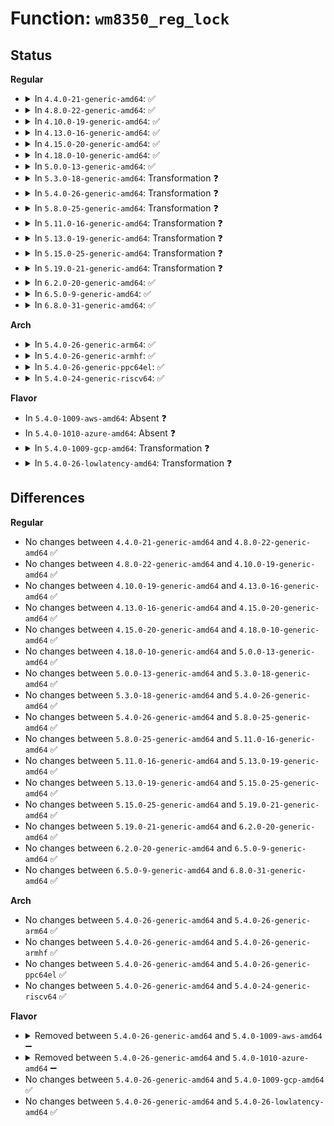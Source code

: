 # Function: <code>wm8350_reg_lock</code>

## Status
<b>Regular</b>
<ul>
<li>
<details>
<summary>In <code>4.4.0-21-generic-amd64</code>: ✅</summary>

```c
int wm8350_reg_lock(struct wm8350 * wm8350)
```

```json
{
  "name": "wm8350_reg_lock",
  "collision_type": "Unique Global",
  "inline_type": "No",
  "funcs": [
    {
      "addr": 18446744071584629552,
      "name": "wm8350_reg_lock",
      "external": true,
      "loc": "drivers/mfd/wm8350-core.c:139",
      "file": "drivers/mfd/wm8350-core.c",
      "inline": "seen, unknown",
      "caller_inline": [],
      "caller_func": [
        "drivers/mfd/wm8350-gpio.c:wm8350_gpio_config",
        "drivers/mfd/wm8350-gpio.c:wm8350_gpio_config",
        "drivers/mfd/wm8350-gpio.c:wm8350_gpio_config"
      ]
    }
  ],
  "symbols": [
    {
      "addr": 18446744071584629552,
      "name": "wm8350_reg_lock",
      "section": ".text",
      "bind": "STB_GLOBAL",
      "size": 88
    }
  ]
}
```
</details>
</li>
<li>
<details>
<summary>In <code>4.8.0-22-generic-amd64</code>: ✅</summary>

```c
int wm8350_reg_lock(struct wm8350 * wm8350)
```

```json
{
  "name": "wm8350_reg_lock",
  "collision_type": "Unique Global",
  "inline_type": "No",
  "funcs": [
    {
      "addr": 18446744071584982032,
      "name": "wm8350_reg_lock",
      "external": true,
      "loc": "drivers/mfd/wm8350-core.c:139",
      "file": "drivers/mfd/wm8350-core.c",
      "inline": "seen, unknown",
      "caller_inline": [],
      "caller_func": [
        "drivers/mfd/wm8350-gpio.c:wm8350_gpio_config",
        "drivers/mfd/wm8350-gpio.c:wm8350_gpio_config",
        "drivers/mfd/wm8350-gpio.c:wm8350_gpio_config"
      ]
    }
  ],
  "symbols": [
    {
      "addr": 18446744071584982032,
      "name": "wm8350_reg_lock",
      "section": ".text",
      "bind": "STB_GLOBAL",
      "size": 88
    }
  ]
}
```
</details>
</li>
<li>
<details>
<summary>In <code>4.10.0-19-generic-amd64</code>: ✅</summary>

```c
int wm8350_reg_lock(struct wm8350 * wm8350)
```

```json
{
  "name": "wm8350_reg_lock",
  "collision_type": "Unique Global",
  "inline_type": "No",
  "funcs": [
    {
      "addr": 18446744071585165568,
      "name": "wm8350_reg_lock",
      "external": true,
      "loc": "drivers/mfd/wm8350-core.c:139",
      "file": "drivers/mfd/wm8350-core.c",
      "inline": "seen, unknown",
      "caller_inline": [],
      "caller_func": [
        "drivers/mfd/wm8350-gpio.c:wm8350_gpio_config",
        "drivers/mfd/wm8350-gpio.c:wm8350_gpio_config",
        "drivers/mfd/wm8350-gpio.c:wm8350_gpio_config"
      ]
    }
  ],
  "symbols": [
    {
      "addr": 18446744071585165568,
      "name": "wm8350_reg_lock",
      "section": ".text",
      "bind": "STB_GLOBAL",
      "size": 88
    }
  ]
}
```
</details>
</li>
<li>
<details>
<summary>In <code>4.13.0-16-generic-amd64</code>: ✅</summary>

```c
int wm8350_reg_lock(struct wm8350 * wm8350)
```

```json
{
  "name": "wm8350_reg_lock",
  "collision_type": "Unique Global",
  "inline_type": "No",
  "funcs": [
    {
      "addr": 18446744071585247232,
      "name": "wm8350_reg_lock",
      "external": true,
      "loc": "drivers/mfd/wm8350-core.c:139",
      "file": "drivers/mfd/wm8350-core.c",
      "inline": "seen, unknown",
      "caller_inline": [],
      "caller_func": [
        "drivers/mfd/wm8350-gpio.c:wm8350_gpio_config",
        "drivers/mfd/wm8350-gpio.c:wm8350_gpio_config",
        "drivers/mfd/wm8350-gpio.c:wm8350_gpio_config"
      ]
    }
  ],
  "symbols": [
    {
      "addr": 18446744071585247232,
      "name": "wm8350_reg_lock",
      "section": ".text",
      "bind": "STB_GLOBAL",
      "size": 88
    }
  ]
}
```
</details>
</li>
<li>
<details>
<summary>In <code>4.15.0-20-generic-amd64</code>: ✅</summary>

```c
int wm8350_reg_lock(struct wm8350 * wm8350)
```

```json
{
  "name": "wm8350_reg_lock",
  "collision_type": "Unique Global",
  "inline_type": "No",
  "funcs": [
    {
      "addr": 18446744071585674976,
      "name": "wm8350_reg_lock",
      "external": true,
      "loc": "drivers/mfd/wm8350-core.c:139",
      "file": "drivers/mfd/wm8350-core.c",
      "inline": "seen, unknown",
      "caller_inline": [],
      "caller_func": [
        "drivers/mfd/wm8350-gpio.c:wm8350_gpio_config",
        "drivers/mfd/wm8350-gpio.c:wm8350_gpio_config",
        "drivers/mfd/wm8350-gpio.c:wm8350_gpio_config"
      ]
    }
  ],
  "symbols": [
    {
      "addr": 18446744071585674976,
      "name": "wm8350_reg_lock",
      "section": ".text",
      "bind": "STB_GLOBAL",
      "size": 88
    }
  ]
}
```
</details>
</li>
<li>
<details>
<summary>In <code>4.18.0-10-generic-amd64</code>: ✅</summary>

```c
int wm8350_reg_lock(struct wm8350 * wm8350)
```

```json
{
  "name": "wm8350_reg_lock",
  "collision_type": "Unique Global",
  "inline_type": "No",
  "funcs": [
    {
      "addr": 18446744071585920896,
      "name": "wm8350_reg_lock",
      "external": true,
      "loc": "drivers/mfd/wm8350-core.c:139",
      "file": "drivers/mfd/wm8350-core.c",
      "inline": "seen, unknown",
      "caller_inline": [],
      "caller_func": [
        "drivers/mfd/wm8350-gpio.c:wm8350_gpio_config",
        "drivers/mfd/wm8350-gpio.c:wm8350_gpio_config",
        "drivers/mfd/wm8350-gpio.c:wm8350_gpio_config"
      ]
    }
  ],
  "symbols": [
    {
      "addr": 18446744071585920896,
      "name": "wm8350_reg_lock",
      "section": ".text",
      "bind": "STB_GLOBAL",
      "size": 90
    }
  ]
}
```
</details>
</li>
<li>
<details>
<summary>In <code>5.0.0-13-generic-amd64</code>: ✅</summary>

```c
int wm8350_reg_lock(struct wm8350 * wm8350)
```

```json
{
  "name": "wm8350_reg_lock",
  "collision_type": "Unique Global",
  "inline_type": "No",
  "funcs": [
    {
      "addr": 18446744071586057040,
      "name": "wm8350_reg_lock",
      "external": true,
      "loc": "drivers/mfd/wm8350-core.c:139",
      "file": "drivers/mfd/wm8350-core.c",
      "inline": "seen, unknown",
      "caller_inline": [],
      "caller_func": [
        "drivers/mfd/wm8350-gpio.c:wm8350_gpio_config",
        "drivers/mfd/wm8350-gpio.c:wm8350_gpio_config",
        "drivers/mfd/wm8350-gpio.c:wm8350_gpio_config"
      ]
    }
  ],
  "symbols": [
    {
      "addr": 18446744071586057040,
      "name": "wm8350_reg_lock",
      "section": ".text",
      "bind": "STB_GLOBAL",
      "size": 90
    }
  ]
}
```
</details>
</li>
<li>
<details>
<summary>In <code>5.3.0-18-generic-amd64</code>: Transformation ❓</summary>

```c
int wm8350_reg_lock(struct wm8350 * wm8350)
```

```json
{
  "name": "wm8350_reg_lock",
  "collision_type": "Unique Global",
  "inline_type": "No",
  "funcs": [
    {
      "addr": 0,
      "name": "wm8350_reg_lock",
      "external": true,
      "loc": "drivers/mfd/wm8350-core.c:135",
      "file": "drivers/mfd/wm8350-core.c",
      "inline": "seen, unknown",
      "caller_inline": [],
      "caller_func": [
        "drivers/mfd/wm8350-gpio.c:wm8350_gpio_config",
        "drivers/mfd/wm8350-gpio.c:wm8350_gpio_config",
        "drivers/mfd/wm8350-gpio.c:wm8350_gpio_config"
      ]
    }
  ],
  "symbols": [
    {
      "addr": 18446744071586293020,
      "name": "wm8350_reg_lock.cold",
      "section": ".text",
      "bind": "STB_LOCAL",
      "size": 20
    },
    {
      "addr": 18446744071586292144,
      "name": "wm8350_reg_lock",
      "section": ".text",
      "bind": "STB_GLOBAL",
      "size": 77
    }
  ]
}
```
</details>
</li>
<li>
<details>
<summary>In <code>5.4.0-26-generic-amd64</code>: Transformation ❓</summary>

```c
int wm8350_reg_lock(struct wm8350 * wm8350)
```

```json
{
  "name": "wm8350_reg_lock",
  "collision_type": "Unique Global",
  "inline_type": "No",
  "funcs": [
    {
      "addr": 0,
      "name": "wm8350_reg_lock",
      "external": true,
      "loc": "drivers/mfd/wm8350-core.c:135",
      "file": "drivers/mfd/wm8350-core.c",
      "inline": "seen, unknown",
      "caller_inline": [],
      "caller_func": [
        "drivers/mfd/wm8350-gpio.c:wm8350_gpio_config",
        "drivers/mfd/wm8350-gpio.c:wm8350_gpio_config",
        "drivers/mfd/wm8350-gpio.c:wm8350_gpio_config"
      ]
    }
  ],
  "symbols": [
    {
      "addr": 18446744071586441228,
      "name": "wm8350_reg_lock.cold",
      "section": ".text",
      "bind": "STB_LOCAL",
      "size": 20
    },
    {
      "addr": 18446744071586440352,
      "name": "wm8350_reg_lock",
      "section": ".text",
      "bind": "STB_GLOBAL",
      "size": 77
    }
  ]
}
```
</details>
</li>
<li>
<details>
<summary>In <code>5.8.0-25-generic-amd64</code>: Transformation ❓</summary>

```c
int wm8350_reg_lock(struct wm8350 * wm8350)
```

```json
{
  "name": "wm8350_reg_lock",
  "collision_type": "Unique Global",
  "inline_type": "No",
  "funcs": [
    {
      "addr": 0,
      "name": "wm8350_reg_lock",
      "external": true,
      "loc": "drivers/mfd/wm8350-core.c:135",
      "file": "drivers/mfd/wm8350-core.c",
      "inline": "seen, unknown",
      "caller_inline": [],
      "caller_func": [
        "drivers/mfd/wm8350-gpio.c:wm8350_gpio_config",
        "drivers/mfd/wm8350-gpio.c:gpio_set_func",
        "drivers/mfd/wm8350-gpio.c:gpio_set_func"
      ]
    }
  ],
  "symbols": [
    {
      "addr": 18446744071587219147,
      "name": "wm8350_reg_lock.cold",
      "section": ".text",
      "bind": "STB_LOCAL",
      "size": 40
    },
    {
      "addr": 18446744071587217312,
      "name": "wm8350_reg_lock",
      "section": ".text",
      "bind": "STB_GLOBAL",
      "size": 78
    }
  ]
}
```
</details>
</li>
<li>
<details>
<summary>In <code>5.11.0-16-generic-amd64</code>: Transformation ❓</summary>

```c
int wm8350_reg_lock(struct wm8350 * wm8350)
```

```json
{
  "name": "wm8350_reg_lock",
  "collision_type": "Unique Global",
  "inline_type": "No",
  "funcs": [
    {
      "addr": 0,
      "name": "wm8350_reg_lock",
      "external": true,
      "loc": "drivers/mfd/wm8350-core.c:137",
      "file": "drivers/mfd/wm8350-core.c",
      "inline": "seen, unknown",
      "caller_inline": [],
      "caller_func": [
        "drivers/mfd/wm8350-gpio.c:wm8350_gpio_config",
        "drivers/mfd/wm8350-gpio.c:gpio_set_func",
        "drivers/mfd/wm8350-gpio.c:gpio_set_func"
      ]
    }
  ],
  "symbols": [
    {
      "addr": 18446744071591503983,
      "name": "wm8350_reg_lock.cold",
      "section": ".text",
      "bind": "STB_LOCAL",
      "size": 40
    },
    {
      "addr": 18446744071587291184,
      "name": "wm8350_reg_lock",
      "section": ".text",
      "bind": "STB_GLOBAL",
      "size": 78
    }
  ]
}
```
</details>
</li>
<li>
<details>
<summary>In <code>5.13.0-19-generic-amd64</code>: Transformation ❓</summary>

```c
int wm8350_reg_lock(struct wm8350 * wm8350)
```

```json
{
  "name": "wm8350_reg_lock",
  "collision_type": "Unique Global",
  "inline_type": "No",
  "funcs": [
    {
      "addr": 0,
      "name": "wm8350_reg_lock",
      "external": true,
      "loc": "drivers/mfd/wm8350-core.c:137",
      "file": "drivers/mfd/wm8350-core.c",
      "inline": "seen, unknown",
      "caller_inline": [],
      "caller_func": [
        "drivers/mfd/wm8350-gpio.c:wm8350_gpio_config",
        "drivers/mfd/wm8350-gpio.c:gpio_set_func",
        "drivers/mfd/wm8350-gpio.c:gpio_set_func"
      ]
    }
  ],
  "symbols": [
    {
      "addr": 18446744071591447019,
      "name": "wm8350_reg_lock.cold",
      "section": ".text",
      "bind": "STB_LOCAL",
      "size": 40
    },
    {
      "addr": 18446744071587178512,
      "name": "wm8350_reg_lock",
      "section": ".text",
      "bind": "STB_GLOBAL",
      "size": 78
    }
  ]
}
```
</details>
</li>
<li>
<details>
<summary>In <code>5.15.0-25-generic-amd64</code>: Transformation ❓</summary>

```c
int wm8350_reg_lock(struct wm8350 * wm8350)
```

```json
{
  "name": "wm8350_reg_lock",
  "collision_type": "Unique Global",
  "inline_type": "No",
  "funcs": [
    {
      "addr": 0,
      "name": "wm8350_reg_lock",
      "external": true,
      "loc": "drivers/mfd/wm8350-core.c:137",
      "file": "drivers/mfd/wm8350-core.c",
      "inline": "seen, unknown",
      "caller_inline": [],
      "caller_func": [
        "drivers/mfd/wm8350-gpio.c:wm8350_gpio_config",
        "drivers/mfd/wm8350-gpio.c:gpio_set_func",
        "drivers/mfd/wm8350-gpio.c:gpio_set_func"
      ]
    }
  ],
  "symbols": [
    {
      "addr": 18446744071592508209,
      "name": "wm8350_reg_lock.cold",
      "section": ".text",
      "bind": "STB_LOCAL",
      "size": 40
    },
    {
      "addr": 18446744071587738720,
      "name": "wm8350_reg_lock",
      "section": ".text",
      "bind": "STB_GLOBAL",
      "size": 78
    }
  ]
}
```
</details>
</li>
<li>
<details>
<summary>In <code>5.19.0-21-generic-amd64</code>: Transformation ❓</summary>

```c
int wm8350_reg_lock(struct wm8350 * wm8350)
```

```json
{
  "name": "wm8350_reg_lock",
  "collision_type": "Unique Global",
  "inline_type": "No",
  "funcs": [
    {
      "addr": 0,
      "name": "wm8350_reg_lock",
      "external": true,
      "loc": "drivers/mfd/wm8350-core.c:137",
      "file": "drivers/mfd/wm8350-core.c",
      "inline": "seen, unknown",
      "caller_inline": [],
      "caller_func": [
        "drivers/mfd/wm8350-gpio.c:wm8350_gpio_config",
        "drivers/mfd/wm8350-gpio.c:gpio_set_func",
        "drivers/mfd/wm8350-gpio.c:gpio_set_func"
      ]
    }
  ],
  "symbols": [
    {
      "addr": 18446744071594378287,
      "name": "wm8350_reg_lock.cold",
      "section": ".text",
      "bind": "STB_LOCAL",
      "size": 40
    },
    {
      "addr": 18446744071589084464,
      "name": "wm8350_reg_lock",
      "section": ".text",
      "bind": "STB_GLOBAL",
      "size": 88
    }
  ]
}
```
</details>
</li>
<li>
<details>
<summary>In <code>6.2.0-20-generic-amd64</code>: ✅</summary>

```c
int wm8350_reg_lock(struct wm8350 * wm8350)
```

```json
{
  "name": "wm8350_reg_lock",
  "collision_type": "Unique Global",
  "inline_type": "No",
  "funcs": [
    {
      "addr": 18446744071590618192,
      "name": "wm8350_reg_lock",
      "external": true,
      "loc": "drivers/mfd/wm8350-core.c:137",
      "file": "drivers/mfd/wm8350-core.c",
      "inline": "seen, unknown",
      "caller_inline": [],
      "caller_func": [
        "drivers/mfd/wm8350-gpio.c:wm8350_gpio_config",
        "drivers/mfd/wm8350-gpio.c:gpio_set_func",
        "drivers/mfd/wm8350-gpio.c:gpio_set_func"
      ]
    }
  ],
  "symbols": [
    {
      "addr": 18446744071590618192,
      "name": "wm8350_reg_lock",
      "section": ".text",
      "bind": "STB_GLOBAL",
      "size": 121
    }
  ]
}
```
</details>
</li>
<li>
<details>
<summary>In <code>6.5.0-9-generic-amd64</code>: ✅</summary>

```c
int wm8350_reg_lock(struct wm8350 * wm8350)
```

```json
{
  "name": "wm8350_reg_lock",
  "collision_type": "Unique Global",
  "inline_type": "No",
  "funcs": [
    {
      "addr": 18446744071590959280,
      "name": "wm8350_reg_lock",
      "external": true,
      "loc": "drivers/mfd/wm8350-core.c:137",
      "file": "drivers/mfd/wm8350-core.c",
      "inline": "seen, unknown",
      "caller_inline": [],
      "caller_func": [
        "drivers/mfd/wm8350-gpio.c:wm8350_gpio_config",
        "drivers/mfd/wm8350-gpio.c:gpio_set_func",
        "drivers/mfd/wm8350-gpio.c:gpio_set_func"
      ]
    }
  ],
  "symbols": [
    {
      "addr": 18446744071590959280,
      "name": "wm8350_reg_lock",
      "section": ".text",
      "bind": "STB_GLOBAL",
      "size": 121
    }
  ]
}
```
</details>
</li>
<li>
<details>
<summary>In <code>6.8.0-31-generic-amd64</code>: ✅</summary>

```c
int wm8350_reg_lock(struct wm8350 * wm8350)
```

```json
{
  "name": "wm8350_reg_lock",
  "collision_type": "Unique Global",
  "inline_type": "No",
  "funcs": [
    {
      "addr": 18446744071591303120,
      "name": "wm8350_reg_lock",
      "external": true,
      "loc": "drivers/mfd/wm8350-core.c:137",
      "file": "drivers/mfd/wm8350-core.c",
      "inline": "seen, unknown",
      "caller_inline": [],
      "caller_func": [
        "drivers/mfd/wm8350-gpio.c:wm8350_gpio_config",
        "drivers/mfd/wm8350-gpio.c:gpio_set_func",
        "drivers/mfd/wm8350-gpio.c:gpio_set_func"
      ]
    }
  ],
  "symbols": [
    {
      "addr": 18446744071591303120,
      "name": "wm8350_reg_lock",
      "section": ".text",
      "bind": "STB_GLOBAL",
      "size": 121
    }
  ]
}
```
</details>
</li>
</ul>
<b>Arch</b>
<ul>
<li>
<details>
<summary>In <code>5.4.0-26-generic-arm64</code>: ✅</summary>

```c
int wm8350_reg_lock(struct wm8350 * wm8350)
```

```json
{
  "name": "wm8350_reg_lock",
  "collision_type": "Unique Global",
  "inline_type": "No",
  "funcs": [
    {
      "addr": 18446603336499304472,
      "name": "wm8350_reg_lock",
      "external": true,
      "loc": "drivers/mfd/wm8350-core.c:135",
      "file": "drivers/mfd/wm8350-core.c",
      "inline": "seen, unknown",
      "caller_inline": [],
      "caller_func": [
        "drivers/mfd/wm8350-gpio.c:wm8350_gpio_config",
        "drivers/mfd/wm8350-gpio.c:wm8350_gpio_config",
        "drivers/mfd/wm8350-gpio.c:wm8350_gpio_config"
      ]
    }
  ],
  "symbols": [
    {
      "addr": 18446603336499304472,
      "name": "wm8350_reg_lock",
      "section": ".text",
      "bind": "STB_GLOBAL",
      "size": 120
    }
  ]
}
```
</details>
</li>
<li>
<details>
<summary>In <code>5.4.0-26-generic-armhf</code>: ✅</summary>

```c
int wm8350_reg_lock(struct wm8350 * wm8350)
```

```json
{
  "name": "wm8350_reg_lock",
  "collision_type": "Unique Global",
  "inline_type": "No",
  "funcs": [
    {
      "addr": 3231849228,
      "name": "wm8350_reg_lock",
      "external": true,
      "loc": "drivers/mfd/wm8350-core.c:135",
      "file": "drivers/mfd/wm8350-core.c",
      "inline": "seen, unknown",
      "caller_inline": [],
      "caller_func": [
        "drivers/mfd/wm8350-gpio.c:wm8350_gpio_config",
        "drivers/mfd/wm8350-gpio.c:wm8350_gpio_config",
        "drivers/mfd/wm8350-gpio.c:wm8350_gpio_config"
      ]
    }
  ],
  "symbols": [
    {
      "addr": 3231849228,
      "name": "wm8350_reg_lock",
      "section": ".text",
      "bind": "STB_GLOBAL",
      "size": 108
    }
  ]
}
```
</details>
</li>
<li>
<details>
<summary>In <code>5.4.0-26-generic-ppc64el</code>: ✅</summary>

```c
int wm8350_reg_lock(struct wm8350 * wm8350)
```

```json
{
  "name": "wm8350_reg_lock",
  "collision_type": "Unique Global",
  "inline_type": "No",
  "funcs": [
    {
      "addr": 13835058055292520784,
      "name": "wm8350_reg_lock",
      "external": true,
      "loc": "drivers/mfd/wm8350-core.c:135",
      "file": "drivers/mfd/wm8350-core.c",
      "inline": "seen, unknown",
      "caller_inline": [],
      "caller_func": [
        "drivers/mfd/wm8350-gpio.c:wm8350_gpio_config",
        "drivers/mfd/wm8350-gpio.c:wm8350_gpio_config",
        "drivers/mfd/wm8350-gpio.c:wm8350_gpio_config"
      ]
    }
  ],
  "symbols": [
    {
      "addr": 13835058055292520784,
      "name": "wm8350_reg_lock",
      "section": ".text",
      "bind": "STB_GLOBAL",
      "size": 164
    }
  ]
}
```
</details>
</li>
<li>
<details>
<summary>In <code>5.4.0-24-generic-riscv64</code>: ✅</summary>

```c
int wm8350_reg_lock(struct wm8350 * wm8350)
```

```json
{
  "name": "wm8350_reg_lock",
  "collision_type": "Unique Global",
  "inline_type": "No",
  "funcs": [
    {
      "addr": 18446743936276554708,
      "name": "wm8350_reg_lock",
      "external": true,
      "loc": "drivers/mfd/wm8350-core.c:135",
      "file": "drivers/mfd/wm8350-core.c",
      "inline": "seen, unknown",
      "caller_inline": [],
      "caller_func": [
        "drivers/mfd/wm8350-gpio.c:wm8350_gpio_config",
        "drivers/mfd/wm8350-gpio.c:wm8350_gpio_config",
        "drivers/mfd/wm8350-gpio.c:wm8350_gpio_config"
      ]
    }
  ],
  "symbols": [
    {
      "addr": 18446743936276554708,
      "name": "wm8350_reg_lock",
      "section": ".text",
      "bind": "STB_GLOBAL",
      "size": 114
    }
  ]
}
```
</details>
</li>
</ul>
<b>Flavor</b>
<ul>
<li>
In <code>5.4.0-1009-aws-amd64</code>: Absent ❓
</li>
<li>
In <code>5.4.0-1010-azure-amd64</code>: Absent ❓
</li>
<li>
<details>
<summary>In <code>5.4.0-1009-gcp-amd64</code>: Transformation ❓</summary>

```c
int wm8350_reg_lock(struct wm8350 * wm8350)
```

```json
{
  "name": "wm8350_reg_lock",
  "collision_type": "Unique Global",
  "inline_type": "No",
  "funcs": [
    {
      "addr": 0,
      "name": "wm8350_reg_lock",
      "external": true,
      "loc": "drivers/mfd/wm8350-core.c:135",
      "file": "drivers/mfd/wm8350-core.c",
      "inline": "seen, unknown",
      "caller_inline": [],
      "caller_func": [
        "drivers/mfd/wm8350-gpio.c:wm8350_gpio_config",
        "drivers/mfd/wm8350-gpio.c:wm8350_gpio_config",
        "drivers/mfd/wm8350-gpio.c:wm8350_gpio_config"
      ]
    }
  ],
  "symbols": [
    {
      "addr": 18446744071586389196,
      "name": "wm8350_reg_lock.cold",
      "section": ".text",
      "bind": "STB_LOCAL",
      "size": 20
    },
    {
      "addr": 18446744071586388320,
      "name": "wm8350_reg_lock",
      "section": ".text",
      "bind": "STB_GLOBAL",
      "size": 77
    }
  ]
}
```
</details>
</li>
<li>
<details>
<summary>In <code>5.4.0-26-lowlatency-amd64</code>: Transformation ❓</summary>

```c
int wm8350_reg_lock(struct wm8350 * wm8350)
```

```json
{
  "name": "wm8350_reg_lock",
  "collision_type": "Unique Global",
  "inline_type": "No",
  "funcs": [
    {
      "addr": 0,
      "name": "wm8350_reg_lock",
      "external": true,
      "loc": "drivers/mfd/wm8350-core.c:135",
      "file": "drivers/mfd/wm8350-core.c",
      "inline": "seen, unknown",
      "caller_inline": [],
      "caller_func": [
        "drivers/mfd/wm8350-gpio.c:wm8350_gpio_config",
        "drivers/mfd/wm8350-gpio.c:wm8350_gpio_config",
        "drivers/mfd/wm8350-gpio.c:wm8350_gpio_config"
      ]
    }
  ],
  "symbols": [
    {
      "addr": 18446744071586500876,
      "name": "wm8350_reg_lock.cold",
      "section": ".text",
      "bind": "STB_LOCAL",
      "size": 20
    },
    {
      "addr": 18446744071586500000,
      "name": "wm8350_reg_lock",
      "section": ".text",
      "bind": "STB_GLOBAL",
      "size": 77
    }
  ]
}
```
</details>
</li>
</ul>

## Differences
<b>Regular</b>
<ul>
<li>
No changes between <code>4.4.0-21-generic-amd64</code> and <code>4.8.0-22-generic-amd64</code> ✅
</li>
<li>
No changes between <code>4.8.0-22-generic-amd64</code> and <code>4.10.0-19-generic-amd64</code> ✅
</li>
<li>
No changes between <code>4.10.0-19-generic-amd64</code> and <code>4.13.0-16-generic-amd64</code> ✅
</li>
<li>
No changes between <code>4.13.0-16-generic-amd64</code> and <code>4.15.0-20-generic-amd64</code> ✅
</li>
<li>
No changes between <code>4.15.0-20-generic-amd64</code> and <code>4.18.0-10-generic-amd64</code> ✅
</li>
<li>
No changes between <code>4.18.0-10-generic-amd64</code> and <code>5.0.0-13-generic-amd64</code> ✅
</li>
<li>
No changes between <code>5.0.0-13-generic-amd64</code> and <code>5.3.0-18-generic-amd64</code> ✅
</li>
<li>
No changes between <code>5.3.0-18-generic-amd64</code> and <code>5.4.0-26-generic-amd64</code> ✅
</li>
<li>
No changes between <code>5.4.0-26-generic-amd64</code> and <code>5.8.0-25-generic-amd64</code> ✅
</li>
<li>
No changes between <code>5.8.0-25-generic-amd64</code> and <code>5.11.0-16-generic-amd64</code> ✅
</li>
<li>
No changes between <code>5.11.0-16-generic-amd64</code> and <code>5.13.0-19-generic-amd64</code> ✅
</li>
<li>
No changes between <code>5.13.0-19-generic-amd64</code> and <code>5.15.0-25-generic-amd64</code> ✅
</li>
<li>
No changes between <code>5.15.0-25-generic-amd64</code> and <code>5.19.0-21-generic-amd64</code> ✅
</li>
<li>
No changes between <code>5.19.0-21-generic-amd64</code> and <code>6.2.0-20-generic-amd64</code> ✅
</li>
<li>
No changes between <code>6.2.0-20-generic-amd64</code> and <code>6.5.0-9-generic-amd64</code> ✅
</li>
<li>
No changes between <code>6.5.0-9-generic-amd64</code> and <code>6.8.0-31-generic-amd64</code> ✅
</li>
</ul>
<b>Arch</b>
<ul>
<li>
No changes between <code>5.4.0-26-generic-amd64</code> and <code>5.4.0-26-generic-arm64</code> ✅
</li>
<li>
No changes between <code>5.4.0-26-generic-amd64</code> and <code>5.4.0-26-generic-armhf</code> ✅
</li>
<li>
No changes between <code>5.4.0-26-generic-amd64</code> and <code>5.4.0-26-generic-ppc64el</code> ✅
</li>
<li>
No changes between <code>5.4.0-26-generic-amd64</code> and <code>5.4.0-24-generic-riscv64</code> ✅
</li>
</ul>
<b>Flavor</b>
<ul>
<li>
<details>
<summary>Removed between <code>5.4.0-26-generic-amd64</code> and <code>5.4.0-1009-aws-amd64</code> ➖</summary>

```c
int wm8350_reg_lock(struct wm8350 * wm8350)
```
</details>
</li>
<li>
<details>
<summary>Removed between <code>5.4.0-26-generic-amd64</code> and <code>5.4.0-1010-azure-amd64</code> ➖</summary>

```c
int wm8350_reg_lock(struct wm8350 * wm8350)
```
</details>
</li>
<li>
No changes between <code>5.4.0-26-generic-amd64</code> and <code>5.4.0-1009-gcp-amd64</code> ✅
</li>
<li>
No changes between <code>5.4.0-26-generic-amd64</code> and <code>5.4.0-26-lowlatency-amd64</code> ✅
</li>
</ul>
